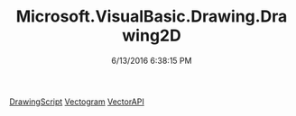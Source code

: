 ﻿---
title: Microsoft.VisualBasic.Drawing.Drawing2D
date: 6/13/2016 6:38:15 PM
---

[DrawingScript](T-Microsoft.VisualBasic.Drawing.Drawing2D.DrawingScript.html)
[Vectogram](T-Microsoft.VisualBasic.Drawing.Drawing2D.Vectogram.html)
[VectorAPI](T-Microsoft.VisualBasic.Drawing.Drawing2D.VectorAPI.html)
